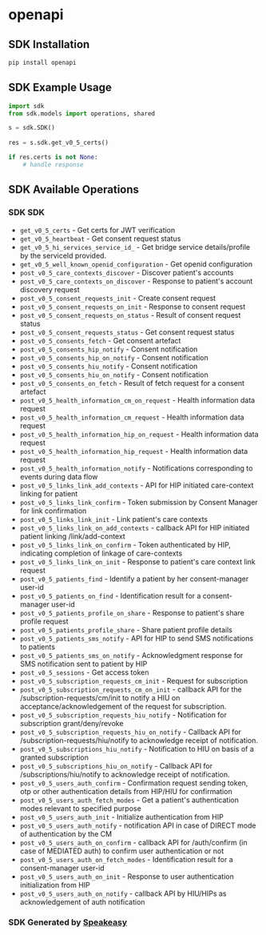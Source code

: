 # openapi

<!-- Start SDK Installation -->
## SDK Installation

```bash
pip install openapi
```
<!-- End SDK Installation -->

<!-- Start SDK Example Usage -->
## SDK Example Usage

```python
import sdk
from sdk.models import operations, shared

s = sdk.SDK()
    
res = s.sdk.get_v0_5_certs()

if res.certs is not None:
    # handle response
```
<!-- End SDK Example Usage -->

<!-- Start SDK Available Operations -->
## SDK Available Operations

### SDK SDK

* `get_v0_5_certs` - Get certs for JWT verification
* `get_v0_5_heartbeat` - Get consent request status
* `get_v0_5_hi_services_service_id_` - Get bridge service details/profile by the serviceId provided.
* `get_v0_5_well_known_openid_configuration` - Get openid configuration
* `post_v0_5_care_contexts_discover` - Discover patient's accounts
* `post_v0_5_care_contexts_on_discover` - Response to patient's account discovery request
* `post_v0_5_consent_requests_init` - Create consent request
* `post_v0_5_consent_requests_on_init` - Response to consent request
* `post_v0_5_consent_requests_on_status` - Result of consent request status
* `post_v0_5_consent_requests_status` - Get consent request status
* `post_v0_5_consents_fetch` - Get consent artefact
* `post_v0_5_consents_hip_notify` - Consent notification
* `post_v0_5_consents_hip_on_notify` - Consent notification
* `post_v0_5_consents_hiu_notify` - Consent notification
* `post_v0_5_consents_hiu_on_notify` - Consent notification
* `post_v0_5_consents_on_fetch` - Result of fetch request for a consent artefact
* `post_v0_5_health_information_cm_on_request` - Health information data request
* `post_v0_5_health_information_cm_request` - Health information data request
* `post_v0_5_health_information_hip_on_request` - Health information data request
* `post_v0_5_health_information_hip_request` - Health information data request
* `post_v0_5_health_information_notify` - Notifications corresponding to events during data flow
* `post_v0_5_links_link_add_contexts` - API for HIP initiated care-context linking for patient
* `post_v0_5_links_link_confirm` - Token submission by Consent Manager for link confirmation
* `post_v0_5_links_link_init` - Link patient's care contexts
* `post_v0_5_links_link_on_add_contexts` - callback API for HIP initiated patient linking /link/add-context
* `post_v0_5_links_link_on_confirm` - Token authenticated by HIP, indicating completion of linkage of care-contexts
* `post_v0_5_links_link_on_init` - Response to patient's care context link request
* `post_v0_5_patients_find` - Identify a patient by her consent-manager user-id
* `post_v0_5_patients_on_find` - Identification result for a consent-manager user-id
* `post_v0_5_patients_profile_on_share` - Response to patient's share profile request
* `post_v0_5_patients_profile_share` - Share patient profile details
* `post_v0_5_patients_sms_notify` - API for HIP to send SMS notifications to patients
* `post_v0_5_patients_sms_on_notify` - Acknowledgment response for SMS notification sent to patient by HIP
* `post_v0_5_sessions` - Get access token
* `post_v0_5_subscription_requests_cm_init` - Request for subscription
* `post_v0_5_subscription_requests_cm_on_init` - callback API for the /subscription-requests/cm/init to notify a HIU on acceptance/acknowledgement of the request for subscription.
* `post_v0_5_subscription_requests_hiu_notify` - Notification for subscription grant/deny/revoke
* `post_v0_5_subscription_requests_hiu_on_notify` - Callback API for /subscription-requests/hiu/notify to acknowledge receipt of notification.
* `post_v0_5_subscriptions_hiu_notify` - Notification to HIU on basis of a granted subscription
* `post_v0_5_subscriptions_hiu_on_notify` - Callback API for /subscriptions/hiu/notify to acknowledge receipt of notification.
* `post_v0_5_users_auth_confirm` - Confirmation request sending token, otp or other authentication details from HIP/HIU for confirmation
* `post_v0_5_users_auth_fetch_modes` - Get a patient's authentication modes relevant to specified purpose
* `post_v0_5_users_auth_init` - Initialize authentication from HIP
* `post_v0_5_users_auth_notify` - notification API in case of DIRECT mode of authentication by the CM
* `post_v0_5_users_auth_on_confirm` - callback API for /auth/confirm (in case of MEDIATED auth) to confirm user authentication or not
* `post_v0_5_users_auth_on_fetch_modes` - Identification result for a consent-manager user-id
* `post_v0_5_users_auth_on_init` - Response to user authentication initialization from HIP
* `post_v0_5_users_auth_on_notify` - callback API by HIU/HIPs as acknowledgement of auth notification

<!-- End SDK Available Operations -->

### SDK Generated by [Speakeasy](https://docs.speakeasyapi.dev/docs/using-speakeasy/client-sdks)
